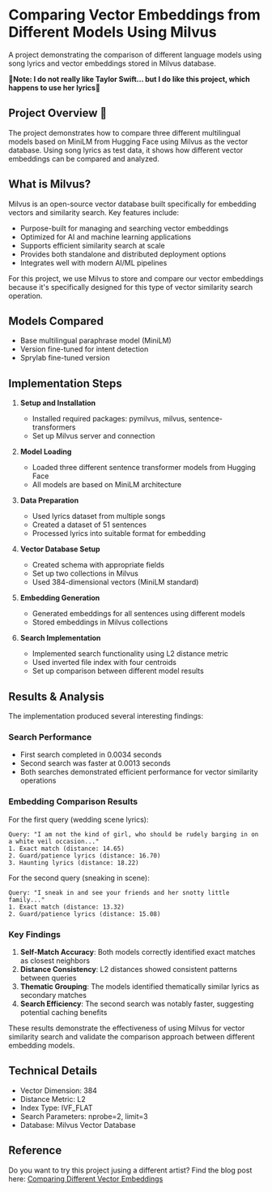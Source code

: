 # Comparing Vector Embeddings from Different Models Using Milvus

A project demonstrating the comparison of different language models using song lyrics and vector embeddings stored in Milvus database.

🎵**Note: I do not really like Taylor Swift... but I do like this project, which happens to use her lyrics**🎵

## Project Overview 🤗

The project demonstrates how to compare three different multilingual models based on MiniLM from Hugging Face using Milvus as the vector database. Using song lyrics as test data, it shows how different vector embeddings can be compared and analyzed.

## What is Milvus?

Milvus is an open-source vector database built specifically for embedding vectors and similarity search. Key features include:
- Purpose-built for managing and searching vector embeddings
- Optimized for AI and machine learning applications
- Supports efficient similarity search at scale
- Provides both standalone and distributed deployment options
- Integrates well with modern AI/ML pipelines

For this project, we use Milvus to store and compare our vector embeddings because it's specifically designed for this type of vector similarity search operation.

## Models Compared

- Base multilingual paraphrase model (MiniLM)
- Version fine-tuned for intent detection
- Sprylab fine-tuned version

## Implementation Steps

1. **Setup and Installation**
   - Installed required packages: pymilvus, milvus, sentence-transformers
   - Set up Milvus server and connection

2. **Model Loading**
   - Loaded three different sentence transformer models from Hugging Face
   - All models are based on MiniLM architecture

3. **Data Preparation**
   - Used lyrics dataset from multiple songs
   - Created a dataset of 51 sentences
   - Processed lyrics into suitable format for embedding

4. **Vector Database Setup**
   - Created schema with appropriate fields
   - Set up two collections in Milvus
   - Used 384-dimensional vectors (MiniLM standard)

5. **Embedding Generation**
   - Generated embeddings for all sentences using different models
   - Stored embeddings in Milvus collections

6. **Search Implementation**
   - Implemented search functionality using L2 distance metric
   - Used inverted file index with four centroids
   - Set up comparison between different model results

## Results & Analysis

The implementation produced several interesting findings:

### Search Performance
- First search completed in 0.0034 seconds
- Second search was faster at 0.0013 seconds
- Both searches demonstrated efficient performance for vector similarity operations

### Embedding Comparison Results

For the first query (wedding scene lyrics):
```
Query: "I am not the kind of girl, who should be rudely barging in on a white veil occasion..."
1. Exact match (distance: 14.65)
2. Guard/patience lyrics (distance: 16.70)
3. Haunting lyrics (distance: 18.22)
```

For the second query (sneaking in scene):
```
Query: "I sneak in and see your friends and her snotty little family..."
1. Exact match (distance: 13.32)
2. Guard/patience lyrics (distance: 15.08)
```

### Key Findings
1. **Self-Match Accuracy**: Both models correctly identified exact matches as closest neighbors
2. **Distance Consistency**: L2 distances showed consistent patterns between queries
3. **Thematic Grouping**: The models identified thematically similar lyrics as secondary matches
4. **Search Efficiency**: The second search was notably faster, suggesting potential caching benefits

These results demonstrate the effectiveness of using Milvus for vector similarity search and validate the comparison approach between different embedding models.

## Technical Details

- Vector Dimension: 384
- Distance Metric: L2
- Index Type: IVF_FLAT
- Search Parameters: nprobe=2, limit=3
- Database: Milvus Vector Database

## Reference

Do you want to try this project jusing a different artist?
Find the blog post here: [Comparing Different Vector Embeddings](https://zilliz.com/blog/comparing-different-vector-embeddings?utm_campaign=2023-10-30_nurture_zilliz-cloud-onboarding_global&utm_medium=email&_hsenc=p2ANqtz-_eX8EXGZEqC9cKF4WKnmlKF0SmkbdkZA_z9-8L0HB3RSlcVLtFhF3YPSYlZPi4u_OwDJGmhSKMc0oONuXQbA1gpbkUXw&_hsmi=287036736&utm_source=nurture)
